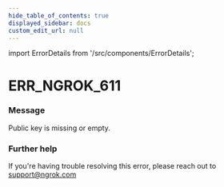 ```yaml
---
hide_table_of_contents: true
displayed_sidebar: docs
custom_edit_url: null
---
```


import ErrorDetails from '/src/components/ErrorDetails';

# ERR_NGROK_611

### Message
Public key is missing or empty.

### Further help
If you're having trouble resolving this error, please reach out to [support@ngrok.com](mailto:support@ngrok.com?subject=Help%20with%20ERR_NGROK_611)

<ErrorDetails error='err_ngrok_611' />
